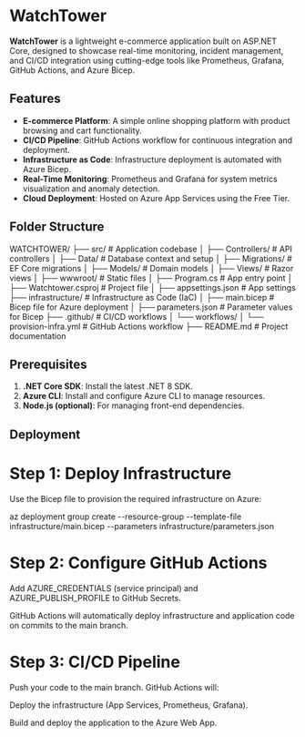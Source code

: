 # WatchTower

**WatchTower** is a lightweight e-commerce application built on ASP.NET Core, designed to showcase real-time monitoring, incident management, and CI/CD integration using cutting-edge tools like Prometheus, Grafana, GitHub Actions, and Azure Bicep.

## Features

- **E-commerce Platform**: A simple online shopping platform with product browsing and cart functionality.
- **CI/CD Pipeline**: GitHub Actions workflow for continuous integration and deployment.
- **Infrastructure as Code**: Infrastructure deployment is automated with Azure Bicep.
- **Real-Time Monitoring**: Prometheus and Grafana for system metrics visualization and anomaly detection.
- **Cloud Deployment**: Hosted on Azure App Services using the Free Tier.

## Folder Structure

WATCHTOWER/
├── src/                          # Application codebase
│   ├── Controllers/              # API controllers
│   ├── Data/                     # Database context and setup
│   ├── Migrations/               # EF Core migrations
│   ├── Models/                   # Domain models
│   ├── Views/                    # Razor views
│   ├── wwwroot/                  # Static files
│   ├── Program.cs                # App entry point
│   ├── Watchtower.csproj         # Project file
│   ├── appsettings.json          # App settings
├── infrastructure/               # Infrastructure as Code (IaC)
│   ├── main.bicep                # Bicep file for Azure deployment
│   ├── parameters.json           # Parameter values for Bicep
├── .github/                      # CI/CD workflows
│   └── workflows/
│       └── provision-infra.yml   # GitHub Actions workflow
├── README.md                     # Project documentation


## Prerequisites

1. **.NET Core SDK**: Install the latest .NET 8 SDK.
2. **Azure CLI**: Install and configure Azure CLI to manage resources.
3. **Node.js (optional)**: For managing front-end dependencies.

## Deployment

# Step 1: Deploy Infrastructure

Use the Bicep file to provision the required infrastructure on Azure:

az deployment group create --resource-group <your-resource-group> --template-file infrastructure/main.bicep --parameters infrastructure/parameters.json

# Step 2: Configure GitHub Actions

Add AZURE_CREDENTIALS (service principal) and AZURE_PUBLISH_PROFILE to GitHub Secrets.

GitHub Actions will automatically deploy infrastructure and application code on commits to the main branch.

# Step 3: CI/CD Pipeline

Push your code to the main branch. GitHub Actions will:

Deploy the infrastructure (App Services, Prometheus, Grafana).

Build and deploy the application to the Azure Web App.